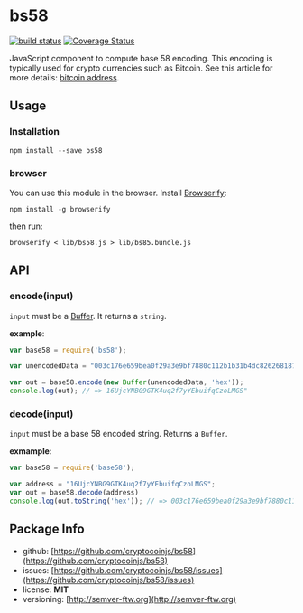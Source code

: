 bs58
===

[![build status](https://secure.travis-ci.org/cryptocoinjs/bs58.png)](http://travis-ci.org/cryptocoinjs/bs58)
[![Coverage Status](https://img.shields.io/coveralls/cryptocoinjs/bs58.svg)](https://coveralls.io/r/cryptocoinjs/bs58)

JavaScript component to compute base 58 encoding. This encoding is typically used for crypto currencies such as Bitcoin. See this article for more details: [bitcoin address](http://procbits.com/2013/08/27/generating-a-bitcoin-address-with-javascript).


Usage
-----

### Installation

    npm install --save bs58

### browser

You can use this module in the browser. Install [Browserify](https://github.com/substack/node-browserify):

    npm install -g browserify

then run:

    browserify < lib/bs58.js > lib/bs85.bundle.js


API
---

### encode(input)

`input` must be a [Buffer](http://nodejs.org/api/buffer.html). It returns a `string`.

**example**:

```js
var base58 = require('bs58');

var unencodedData = "003c176e659bea0f29a3e9bf7880c112b1b31b4dc826268187"; 

var out = base58.encode(new Buffer(unencodedData, 'hex'));
console.log(out); // => 16UjcYNBG9GTK4uq2f7yYEbuifqCzoLMGS"
```


### decode(input)

`input` must be a base 58 encoded string. Returns a `Buffer`.

**exmample**:

```js
var base58 = require('base58');

var address = "16UjcYNBG9GTK4uq2f7yYEbuifqCzoLMGS";
var out = base58.decode(address)
console.log(out.toString('hex')); // => 003c176e659bea0f29a3e9bf7880c112b1b31b4dc826268187
```

Package Info
------------
- github: [https://github.com/cryptocoinjs/bs58](https://github.com/cryptocoinjs/bs58)
- issues: [https://github.com/cryptocoinjs/bs58/issues](https://github.com/cryptocoinjs/bs58/issues)
- license: **MIT**
- versioning: [http://semver-ftw.org](http://semver-ftw.org)






